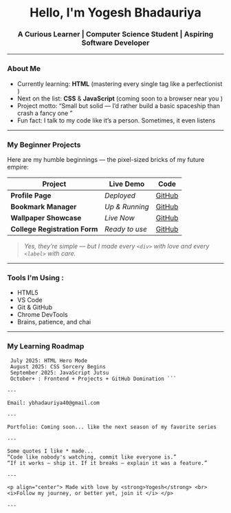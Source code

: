 <h1 align="center">Hello, I'm Yogesh Bhadauriya</h1>
<h3 align="center">A Curious Learner |  Computer Science Student |  Aspiring Software Developer </h3>

---

###  About Me
-  Currently learning: **HTML** (mastering every single tag like a perfectionist )
-  Next on the list: **CSS** & **JavaScript** (coming soon to a browser near you )
-  Project motto: “Small but solid — I’d rather build a basic spaceship than crash a fancy one ”
-  Fun fact: I talk to my code like it’s a person. Sometimes, it even listens 

---

###  My Beginner Projects

Here are my humble beginnings — the pixel-sized bricks of my future empire:

|  Project |  Live Demo |  Code |
|-----------|--------------|----------|
|  **Profile Page** | *Deployed* | [GitHub](#) |
|  **Bookmark Manager** | *Up & Running* | [GitHub](#) |
|  **Wallpaper Showcase** | *Live Now* | [GitHub](#) |
|  **College Registration Form** | *Ready to use* | [GitHub](#) |

> _Yes, they’re simple — but I made every `<div>` with love and every `<label>` with care._

---

###  Tools I'm Using :

- HTML5 
- VS Code 
- Git & GitHub 
- Chrome DevTools 
- Brains, patience, and chai 

---

###  My Learning Roadmap

```plaintext
 July 2025: HTML Hero Mode
 August 2025: CSS Sorcery Begins 
 September 2025: JavaScript Jutsu 
 October+ : Frontend + Projects + GitHub Domination ```

---

Email: ybhadauriya40@gmail.com

---

Portfolio: Coming soon... like the next season of my favorite series 

---

Some quotes I like * made...
“Code like nobody's watching, commit like everyone is.”
“If it works — ship it. If it breaks — explain it was a feature.”

---

<p align="center"> Made with love by <strong>Yogesh</strong> <br> <i>Follow my journey, or better yet, join it </i> </p> 

---